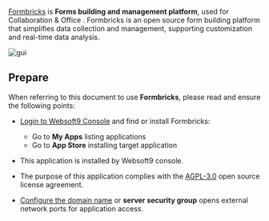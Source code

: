 [Formbricks](https://formbricks.com) is **Forms building and management platform**, used for Collaboration & Office . Formbricks is an open source form building platform that simplifies data collection and management, supporting customization and real-time data analysis.


![gui](http://libs.websoft9.com/Websoft9/DocsPicture/zh/formbricks/formbricks-gui-websoft9.png)


## Prepare

When referring to this document to use **Formbricks**, please read and ensure the following points:

- [Login to Websoft9 Console](./login-console) and find or install Formbricks:
  - Go to **My Apps** listing applications 
  - Go to **App Store** installing target application

- This application is installed by Websoft9 console.


- The purpose of this application complies with the [AGPL-3.0](https://opensource.org/licenses/AGPL-3.0) open source license agreement.


- [Configure the domain name](./domain-set) or **server security group** opens external network ports for application access.